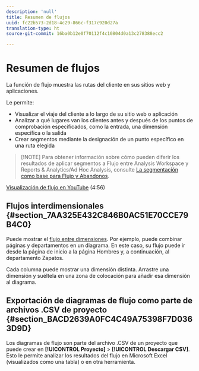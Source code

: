 ```yaml
---
description: 'null'
title: Resumen de flujos
uuid: fc22b573-2d18-4c29-866c-f317c920d27a
translation-type: ht
source-git-commit: 16ba0b12e0f70112f4c10804d0a13c278388ecc2

---
```



# Resumen de flujos

La función de flujo muestra las rutas del cliente en sus sitios web y aplicaciones.

Le permite:

* Visualizar el viaje del cliente a lo largo de su sitio web o aplicación
* Analizar a qué lugares van los clientes antes y después de los puntos de comprobación especificados, como la entrada, una dimensión específica o la salida
* Crear segmentos mediante la designación de un punto específico en una ruta elegida

> [!NOTE] Para obtener información sobre cómo pueden diferir los resultados de aplicar segmentos a Flujo entre Analysis Workspace y Reports &amp; Analytics/Ad Hoc Analysis, consulte [La segmentación como base para Flujo y Abandonos](/help/analyze/analysis-workspace/visualizations/fallout/fallout-flow.md).

[Visualización de flujo en YouTube](https://www.youtube.com/watch?v=3R1HTM7y_RM&amp;index=55&amp;list=PL2tCx83mn7GuNnQdYGOtlyCu0V5mEZ8sS) (4:56)

## Flujos interdimensionales {#section_7AA325E432C846B0AC51E70CCE79B4C0}

Puede mostrar el [flujo entre dimensiones](/help/analyze/analysis-workspace/visualizations/c-flow/multi-dimensional-flow.md). Por ejemplo, puede combinar páginas y departamentos en un diagrama. En este caso, su flujo puede ir desde la página de inicio a la página Hombres y, a continuación, al departamento Zapatos.

Cada columna puede mostrar una dimensión distinta. Arrastre una dimensión y suéltela en una zona de colocación para añadir esa dimensión al diagrama.

## Exportación de diagramas de flujo como parte de archivos .CSV de proyecto  {#section_BACD2639A0FC4C49A75398F7D0363D9D}

Los diagramas de flujo son parte del archivo .CSV de un proyecto que puede crear en **[!UICONTROL Proyecto]** > **[!UICONTROL Descargar CSV]**. Esto le permite analizar los resultados del flujo en Microsoft Excel (visualizados como una tabla) o en otra herramienta.

